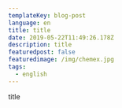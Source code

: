 ```yaml
---
templateKey: blog-post
language: en
title: title
date: 2019-05-22T11:49:26.178Z
description: title
featuredpost: false
featuredimage: /img/chemex.jpg
tags:
  - english
---
```

title
